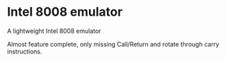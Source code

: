 # Intel 8008 emulator
 A lightweight Intel 8008 emulator

Almost feature complete, only missing Call/Return and rotate through carry instructions.
